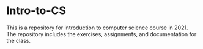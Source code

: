 # Intro-to-CS
This is a repository for introduction to computer science course in 2021. The repository includes the exercises, assignments, and documentation for the class.
